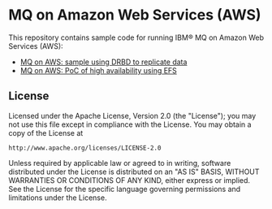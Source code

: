 # MQ on Amazon Web Services (AWS)

This repository contains sample code for running IBM® MQ on Amazon Web Services (AWS):

* [MQ on AWS: sample using DRBD to replicate data](drbd/part_1/)
* [MQ on AWS: PoC of high availability using EFS](efs/)

## License

Licensed under the Apache License, Version 2.0 (the "License");
you may not use this file except in compliance with the License.
You may obtain a copy of the License at

    http://www.apache.org/licenses/LICENSE-2.0

Unless required by applicable law or agreed to in writing, software
distributed under the License is distributed on an "AS IS" BASIS,
WITHOUT WARRANTIES OR CONDITIONS OF ANY KIND, either express or implied.
See the License for the specific language governing permissions and
limitations under the License.
